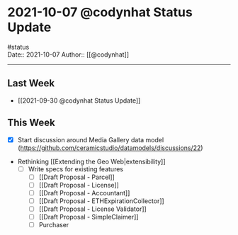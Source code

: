 # 2021-10-07 @codynhat Status Update
#status  
Date:: 2021-10-07
Author:: [[@codynhat]]  

---

## Last Week
- [[2021-09-30 @codynhat Status Update]]

## This Week
- [x] Start discussion around Media Gallery data model (https://github.com/ceramicstudio/datamodels/discussions/22)
- Rethinking [[Extending the Geo Web|extensibility]]
	- [ ] Write specs for existing features
		- [ ] [[Draft Proposal - Parcel]]
		- [ ] [[Draft Proposal - License]]
		- [ ] [[Draft Proposal - Accountant]]
		- [ ] [[Draft Proposal - ETHExpirationCollector]]
		- [ ] [[Draft Proposal - License Validator]]
		- [ ] [[Draft Proposal - SimpleClaimer]]
		- [ ] Purchaser
